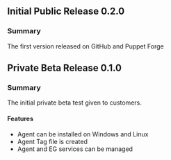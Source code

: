 ## Initial Public Release 0.2.0
### Summary

The first version released on GitHub and Puppet Forge


## Private Beta Release 0.1.0
### Summary

The initial private beta test given to customers.

#### Features

- Agent can be installed on Windows and Linux
- Agent Tag file is created
- Agent and EG services can be managed
